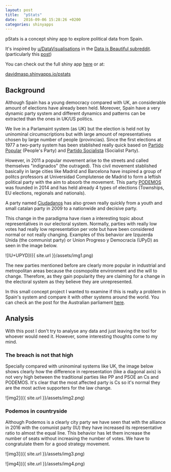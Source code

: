 ```yaml
---
layout: post
title:  "pStats"
date:   2016-09-06 15:28:26 +0200
categories: shinyapps
---
```



pStats is a concept shiny app to explore political data from Spain.


It's inspired by [u/DataVisualisations](https://www.reddit.com/user/DataVisualisations) in the [Data is Beautiful subreddit](https://www.reddit.com/r/dataisbeautiful/). (particularly this [post](https://www.reddit.com/r/dataisbeautiful/comments/4sr0vl/the_fall_of_new_labour_and_rise_of_the/?))

You can check out the full shiny app [here](https://davidmasp.shinyapps.io/pstats) or at:

[davidmasp.shinyapps.io/pstats](https://davidmasp.shinyapps.io/pstats)

## Background

Although Spain has a young democracy compared with UK, an considerable amount of elections have already been held. Moreover, Spain have a very dynamic party system and different dynamics and patterns can be extracted than the ones in UK/US politics.

We live in a Parlamaint system (as UK) but the election is held not by uninominal circumscriptions but with large amount of representatives chosen by large number of people (provincias). Since the first elections at 1977 a two-party system has been stablished really quick based on [Partido Popular](https://en.wikipedia.org/wiki/People%27s_Party_(Spain)) (People's Party) and [Partido Socialista](https://es.wikipedia.org/wiki/Partido_Socialista_Obrero_Español) (Socialist Party).

However, in 2011 a popular movement arise to the streets and called themselves "indignados" (the outraged). This civil movement stablished basically in large cities like Madrid and Barcelona have inspired a group of politcs professors at Universidad Complutense de Madrid to form a leftish political party with the aim to absorb the movement. This party [PODEMOS](https://es.wikipedia.org/wiki/Podemos) was founded in 2014 and has held already 4 types of elections (Townships, EU elections, regionals and nationals).

A party named [Ciudadanos](https://es.wikipedia.org/wiki/Ciudadanos-Partido_de_la_Ciudadan%C3%ADa) has also grown really quickly from a youth and small catalan party in 2009 to a nationwide and decisive party.

This change in the paradigma have risen a interesting topic about representatives in our electoral system. Normally, parties with really low votes had really low representation per vote but have been considered normal or not really changing. Examples of this behavior are Izquierda Unida (the communist party) or Union Progreso y Democracia (UPyD) as seen in the image below.

![IU+UPYD]({{ site.url }}/assets/img1.png)

The new parties mentioned before are clearly more popular in industrial and metropolitan areas because the cosmopolite environment and the will to change. Therefore, as they gain popularity they are claiming for a change in the electoral system as they believe they are unrepresented.

In this small concept project I wanted to examine if this is really a problem in Spain's system and compare it with other systems around the world. You can check an the post for the Australian parliament [here](https://www.reddit.com/r/dataisbeautiful/comments/4sr0vl/the_fall_of_new_labour_and_rise_of_the/?).  

## Analysis

With this post I don't try to analyse any data and just leaving the tool for whoever would need it. However, some interesting thoughts come to my mind.

### The breach is not that high

Specially compared with uninominal systems like UK, the image below shows clearly how the difference in representation (like a diagonal axis) is not very high between the traditional parties like PP and PSOE an Cs and PODEMOS. It's clear that the most affected party is Cs so it's normal they are the most active supporters for the law change.

![img2]({{ site.url }}/assets/img2.png)

### Podemos in countryside

Although Podemos is a clearly city party we have seen that with the alliance in 2016 with the comunist party (IU) they have increased its representative ratio to almost the equal line. This behavior has let them increase the number of seats without increasing the number of votes. We have to congratulate them for a good strategy movement.

![img3]({{ site.url }}/assets/img3.png)

![img4]({{ site.url }}/assets/img4.png)
